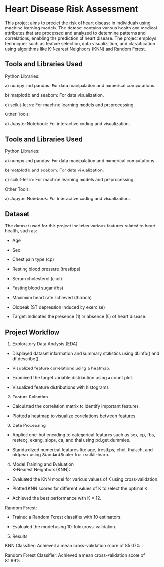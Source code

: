 
# Heart Disease Risk Assessment

This project aims to predict the risk of heart disease in individuals using machine learning models. The dataset contains various health and medical attributes that are processed and analyzed to determine patterns and correlations, enabling the prediction of heart disease. The project employs techniques such as feature selection, data visualization, and classification using algorithms like K-Nearest Neighbors (KNN) and Random Forest.




## Tools and Libraries Used

Python Libraries:

a) numpy and pandas: For data manipulation and numerical computations.

b) matplotlib and seaborn: For data visualization.

c) scikit-learn: For machine learning models and preprocessing.

Other Tools:

a) Jupyter Notebook: For interactive coding and visualization.
## Tools and Libraries Used

Python Libraries:

a) numpy and pandas: For data manipulation and numerical computations.

b) matplotlib and seaborn: For data visualization.

c) scikit-learn: For machine learning models and preprocessing.

Other Tools:

a) Jupyter Notebook: For interactive coding and visualization.
## Dataset

The dataset used for this project includes various features related to heart health, such as:

* Age

* Sex

* Chest pain type (cp)

* Resting blood pressure (trestbps)

* Serum cholesterol (chol)

* Fasting blood sugar (fbs)

* Maximum heart rate achieved (thalach)

* Oldpeak (ST depression induced by exercise)

* Target: Indicates the presence (1) or absence (0) of heart disease.

## Project Workflow

1. Exploratory Data Analysis (EDA)

* Displayed dataset information and summary statistics using df.info() and df.describe().

* Visualized feature correlations using a heatmap.

* Examined the target variable distribution using a count plot.

* Visualized feature distributions with histograms.

2. Feature Selection

* Calculated the correlation matrix to identify important features.

* Plotted a heatmap to visualize correlations between features.

3. Data Processing

* Applied one-hot encoding to categorical features such as sex, cp, fbs, restecg, exang, slope, ca, and thal using pd.get_dummies.

* Standardized numerical features like age, trestbps, chol, thalach, and oldpeak using StandardScaler from scikit-learn.

4. Model Training and Evaluation   
K-Nearest Neighbors (KNN):

* Evaluated the KNN model for various values of K using cross-validation.

* Plotted KNN scores for different values of K to select the optimal K.

* Achieved the best performance with K = 12.

Random Forest:

* Trained a Random Forest classifier with 10 estimators.

* Evaluated the model using 10-fold cross-validation.

5. Results

KNN Classifier: Achieved a mean cross-validation score of 85.07% .

Random Forest Classifier: Achieved a mean cross-validation score of 81.99% .